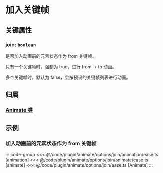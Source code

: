 <script setup>
import Case from '/component/Case.vue'
</script>

# 加入关键帧

## 关键属性

### join: `boolean`

是否加入动画前的元素状态作为 from 关键帧。

只有一个关键帧时，强制为 true，进行 from -> to 动画。

多个关键帧时，默认为 false，会按预设的关键帧列表进行动画。

## 归属

### [Animate 类](/plugin/in/animate/index.md)

## 示例

### 加入动画前的元素状态作为 from 关键帧

::: code-group
<<< @/code/plugin/animate/options/join/animation/ease.ts [animation]
<<< @/code/plugin/animate/options/join/animate/ease.ts [animate]
<<< @/code/plugin/animate/options/join/ease.ts [Animate]
:::
